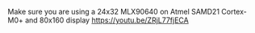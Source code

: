 Make sure you are using a 24x32 MLX90640 on Atmel SAMD21 Cortex-M0+ and 80x160 display https://youtu.be/ZRjL77fjECA
